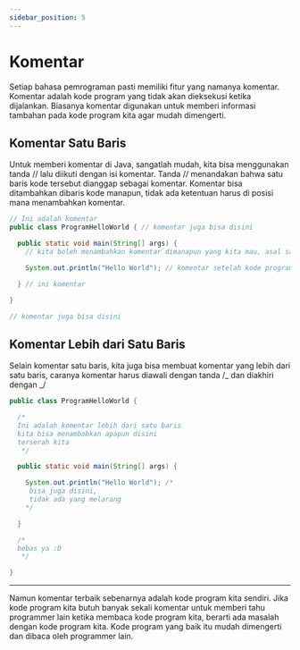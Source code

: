 ```yaml
---
sidebar_position: 5
---
```


# Komentar

Setiap bahasa pemrograman pasti memiliki fitur yang namanya komentar. Komentar adalah kode program yang tidak akan dieksekusi ketika dijalankan. Biasanya komentar digunakan untuk memberi informasi tambahan pada kode program kita agar mudah dimengerti.

## Komentar Satu Baris

Untuk memberi komentar di Java, sangatlah mudah, kita bisa menggunakan tanda // lalu diikuti dengan isi komentar. Tanda // menandakan bahwa satu baris kode tersebut dianggap sebagai komentar. Komentar bisa ditambahkan dibaris kode manapun, tidak ada ketentuan harus di posisi mana menambahkan komentar.

```java
// Ini adalah komentar
public class ProgramHelloWorld { // komentar juga bisa disini

  public static void main(String[] args) {
    // kita boleh menambahkan komentar dimanapun yang kita mau, asal satu baris

    System.out.println("Hello World"); // komentar setelah kode program

  } // ini komentar

}

// komentar juga bisa disini
```

## Komentar Lebih dari Satu Baris

Selain komentar satu baris, kita juga bisa membuat komentar yang lebih dari satu baris, caranya komentar harus diawali dengan tanda /_ dan diakhiri dengan _/

```java
public class ProgramHelloWorld {

  /*
  Ini adalah komentar lebih dari satu baris
  kita bisa menambahkan apapun disini
  terserah kita
   */

  public static void main(String[] args) {

    System.out.println("Hello World"); /*
     bisa juga disini,
     tidak ada yang melarang
    */

  }

  /*
  bebas ya :D
   */

}
```

---

Namun komentar terbaik sebenarnya adalah kode program kita sendiri. Jika kode program kita butuh banyak sekali komentar untuk memberi tahu programmer lain ketika membaca kode program kita, berarti ada masalah dengan kode program kita. Kode program yang baik itu mudah dimengerti dan dibaca oleh programmer lain.
